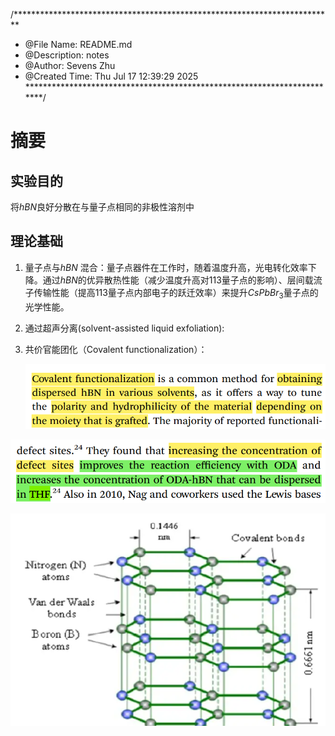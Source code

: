 /*************************************************************************
 * @File Name: README.md
 * @Description: notes
 * @Author: Sevens Zhu
 * @Created Time: Thu Jul 17 12:39:29 2025
 ************************************************************************/

# 摘要

## 实验目的

将$hBN$良好分散在与量子点相同的非极性溶剂中

## 理论基础

1. 量子点与$hBN$ 混合：量子点器件在工作时，随着温度升高，光电转化效率下降。通过$hBN$的优异散热性能（减少温度升高对113量子点的影响）、层间载流子传输性能（提高113量子点内部电子的跃迁效率）来提升$CsPbBr_3$量子点的光学性能。

2. 通过超声分离(solvent-assisted liquid exfoliation): 

3. 共价官能团化（Covalent functionalization）：

    ![](共价功能化.png)

![](缺陷位点.png)

![](hBN.png)
